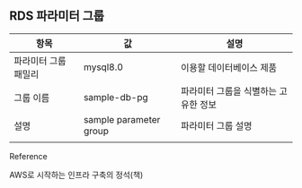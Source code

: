 ## RDS 파라미터 그룹

| 항목                 | 값                     | 설명                                 |
| -------------------- | ---------------------- | ------------------------------------ |
| 파라미터 그룹 패밀리 | mysql8.0               | 이용할 데이터베이스 제품             |
| 그룹 이름            | sample-db-pg           | 파라미터 그룹을 식별하는 고유한 정보 |
| 설명                 | sample parameter group | 파라미터 그룹 설명                   |
|                      |                        |                                      |

Reference

AWS로 시작하는 인프라 구축의 정석(책)
